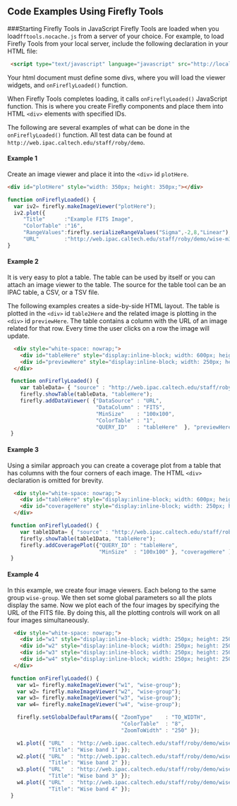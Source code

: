 ## Code Examples Using Firefly Tools

###Starting Firefly Tools in JavaScript
Firefly Tools are loaded when you load`fftools.nocache.js` from a server of your choice. For example, to load Firefly Tools from your local server, include the following declaration in your HTML file:

```html
 <script type="text/javascript" language="javascript" src="http://localhost:8080/fftools/fftools.nocache.js">   
```

Your html document must define some divs, where you will load the viewer widgets, and `onFireflyLoaded()` function.

When Firefly Tools completes loading, it calls `onFireflyLoaded()` JavaScript function. This is where you create Firefly components and place them into HTML `<div>` elements with specified IDs. 

The following are several examples of what can be done in the `onFireflyLoaded()` function. All test data can be found at `http://web.ipac.caltech.edu/staff/roby/demo`. 

#### Example 1

Create an image viewer and place it into the `<div>` id `plotHere`.

```html
<div id="plotHere" style="width: 350px; height: 350px;"></div>
```

```js
function onFireflyLoaded() {
  var iv2= firefly.makeImageViewer("plotHere");
  iv2.plot({
     "Title"      :"Example FITS Image",
     "ColorTable" :"16",
     "RangeValues":firefly.serializeRangeValues("Sigma",-2,8,"Linear"),
     "URL"        :"http://web.ipac.caltech.edu/staff/roby/demo/wise-m31-level1-3.fits"});
}
```

#### Example 2
It is very easy to plot a table. The table can be used by itself or you can attach an image viewer to the table. The source for the table tool can be an IPAC table, a CSV, or a TSV file.

The following examples creates a side-by-side HTML layout.  The table is plotted in the `<div>` id `table2Here` and the related image is plotting in the `<div>`  id `previewHere`. The table contains a column with the URL of an image related for that row. Every time the user clicks on a row the image will update.

```html
  <div style="white-space: nowrap;">
    <div id="tableHere" style="display:inline-block; width: 600px; height: 250px; margin : 5px 8px 0px 10px; border: solid 1px;"></div>
    <div id="previewHere" style="display:inline-block; width: 250px; height: 250px; border: solid 1px;"></div>
  </div>
```

```js
 function onFireflyLoaded() {
    var tableData= { "source" : "http://web.ipac.caltech.edu/staff/roby/demo/test-table4.tbl"};
    firefly.showTable(tableData, "tableHere");
    firefly.addDataViewer( {"DataSource" : "URL",
                            "DataColumn" : "FITS",
                            "MinSize"    : "100x100",
                            "ColorTable" : "1",
                            "QUERY_ID"   : "tableHere"  }, "previewHere" );
 }
```

#### Example 3
Using a similar approach you can create a coverage plot from a table that has columns with the four corners of each image. The HTML `<div>` declaration is omitted for brevity.


```html
  <div style="white-space: nowrap;">
    <div id="tableHere" style="display:inline-block; width: 600px; height: 250px; margin : 5px 8px 0px 10px; border: solid 1px;"></div>
    <div id="coverageHere" style="display:inline-block; width: 250px; height: 250px; border: solid 1px;"></div>
  </div>
```

```js
 function onFireflyLoaded() {
    var table1Data= { "source" : "http://web.ipac.caltech.edu/staff/roby/demo/WiseDemoTable.tbl"};
    firefly.showTable(table1Data, "tableHere");
    firefly.addCoveragePlot({"QUERY_ID" : "tableHere",
                             "MinSize"  : "100x100" }, "coverageHere" );
 }
```


#### Example 4
In this example, we create four image viewers. Each belong to the same group `wise-group`. We then set some global parameters so all the plots display the same. Now we plot each of the four images by specifying the URL of the FITS file. By doing this, all the plotting controls will work on all four images simultaneously. 


```html
  <div style="white-space: nowrap;">
    <div id="w1" style="display:inline-block; width: 250px; height: 250px; border: solid 1px;"></div>
    <div id="w2" style="display:inline-block; width: 250px; height: 250px; border: solid 1px;"></div>
    <div id="w3" style="display:inline-block; width: 250px; height: 250px; border: solid 1px;"></div>
    <div id="w4" style="display:inline-block; width: 250px; height: 250px; border: solid 1px;"></div>
  </div>
```

```js
 function onFireflyLoaded() {
   var w1= firefly.makeImageViewer("w1", "wise-group");
   var w2= firefly.makeImageViewer("w2", "wise-group");
   var w3= firefly.makeImageViewer("w3", "wise-group");
   var w4= firefly.makeImageViewer("w4", "wise-group");

   firefly.setGlobalDefaultParams({ "ZoomType"    : "TO_WIDTH",
                                    "ColorTable"  : "8",
                                    "ZoomToWidth" : "250" });

   w1.plot({ "URL"  : "http://web.ipac.caltech.edu/staff/roby/demo/wise-m51-band1.fits",
             "Title": "Wise band 1" });
   w2.plot({ "URL"  : "http://web.ipac.caltech.edu/staff/roby/demo/wise-m51-band2.fits",
             "Title": "Wise band 2" });
   w3.plot({ "URL"  : "http://web.ipac.caltech.edu/staff/roby/demo/wise-m51-band3.fits",
             "Title": "Wise band 3" });
   w4.plot({ "URL"  : "http://web.ipac.caltech.edu/staff/roby/demo/wise-m51-band4.fits",
             "Title": "Wise band 4" });
 }
```


